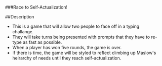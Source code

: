 ###Race to Self-Actualization!

##Description
- This is a game that will allow two people to face off in a typing challange. 
- They will take turns being presented with prompts that they have to re-type as fast as possible.
- When a player has won five rounds, the game is over.
- If there is time, the game will be styled to reflect climbing up Maslow's heirarchy of needs until they reach self-actualization.
